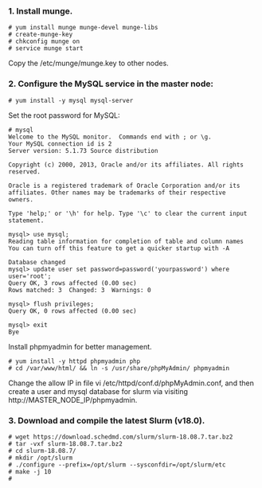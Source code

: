 ### 1. Install munge.

    # yum install munge munge-devel munge-libs
    # create-munge-key
    # chkconfig munge on
    # service munge start

Copy the /etc/munge/munge.key to other nodes.

### 2. Configure the MySQL service in the master node:

    # yum install -y mysql mysql-server

Set the root password for MySQL:

    # mysql
    Welcome to the MySQL monitor.  Commands end with ; or \g.
    Your MySQL connection id is 2
    Server version: 5.1.73 Source distribution

    Copyright (c) 2000, 2013, Oracle and/or its affiliates. All rights reserved.

    Oracle is a registered trademark of Oracle Corporation and/or its
    affiliates. Other names may be trademarks of their respective
    owners.

    Type 'help;' or '\h' for help. Type '\c' to clear the current input statement.

    mysql> use mysql;
    Reading table information for completion of table and column names
    You can turn off this feature to get a quicker startup with -A

    Database changed
    mysql> update user set password=password('yourpassword') where user='root';
    Query OK, 3 rows affected (0.00 sec)
    Rows matched: 3  Changed: 3  Warnings: 0

    mysql> flush privileges;
    Query OK, 0 rows affected (0.00 sec)

    mysql> exit
    Bye

Install phpmyadmin for better management.

    # yum install -y httpd phpmyadmin php
    # cd /var/www/html/ && ln -s /usr/share/phpMyAdmin/ phpmyadmin

Change the allow IP in file vi /etc/httpd/conf.d/phpMyAdmin.conf, and then
create a user and mysql database for slurm via visiting
http://MASTER_NODE_IP/phpmyadmin.

### 3. Download and compile the latest Slurm (v18.0).

    # wget https://download.schedmd.com/slurm/slurm-18.08.7.tar.bz2
    # tar -vxf slurm-18.08.7.tar.bz2
    # cd slurm-18.08.7/
    # mkdir /opt/slurm
    # ./configure --prefix=/opt/slurm --sysconfdir=/opt/slurm/etc
    # make -j 10
    #
